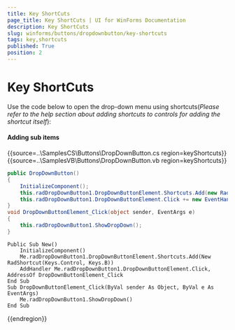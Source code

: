 ```yaml
---
title: Key ShortCuts
page_title: Key ShortCuts | UI for WinForms Documentation
description: Key ShortCuts
slug: winforms/buttons/dropdownbutton/key-shortcuts
tags: key,shortcuts
published: True
position: 2
---
```


# Key ShortCuts

Use the code below to open the drop-down menu using shortcuts(*Please refer to the help section about adding shortcuts to controls for adding the shortcut itself*):

#### Adding sub items 

{{source=..\SamplesCS\Buttons\DropDownButton.cs region=keyShortcuts}} 
{{source=..\SamplesVB\Buttons\DropDownButton.vb region=keyShortcuts}} 

````C#
public DropDownButton()
{
    InitializeComponent();
    this.radDropDownButton1.DropDownButtonElement.Shortcuts.Add(new RadShortcut(Keys.Control, Keys.N));
    this.radDropDownButton1.DropDownButtonElement.Click += new EventHandler(DropDownButtonElement_Click);
}
void DropDownButtonElement_Click(object sender, EventArgs e)
{
    this.radDropDownButton1.ShowDropDown();
}

````
````VB.NET
Public Sub New()
    InitializeComponent()
    Me.radDropDownButton1.DropDownButtonElement.Shortcuts.Add(New RadShortcut(Keys.Control, Keys.B))
    AddHandler Me.radDropDownButton1.DropDownButtonElement.Click, AddressOf DropDownButtonElement_Click
End Sub
Sub DropDownButtonElement_Click(ByVal sender As Object, ByVal e As EventArgs)
    Me.radDropDownButton1.ShowDropDown()
End Sub

````

{{endregion}} 





